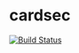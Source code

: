 # cardsec

[![Build Status](https://travis-ci.org/CIT-Team-Bravo/cardsec.svg?branch=master)](https://travis-ci.org/CIT-Team-Bravo/cardsec)